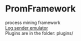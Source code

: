 # PromFramework
process mining framework<br>
[Log sender emulator](https://github.com/TobbHuang/OnlineLogSender)<br>
Plugins are in the folder: plugins/
